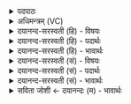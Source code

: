 <details><summary>पदपाठः</summary>

स्वाहा॑। य॒ज्ञम्। मन॑सः। स्वाहाः॑। उ॒रोः। अ॒न्तरि॑क्षात्। स्वाहा॑। द्यावा॑पृथि॒वीभ्या॑म्। स्वाहा॑। वाता॑त्। आ। र॒भे॒ स्वाहा॑। ६।
</details>

<details><summary>अधिमन्त्रम् (VC)</summary>

- यज्ञो देवता
- प्रजापतिर्ऋषिः
- निचृद् आर्षी अनुष्टुप्
- गान्धारः
</details>

<details><summary>दयानन्द-सरस्वती (हि) - विषयः</summary>

किस-किस प्रयोजन के लिये इस यज्ञ का अनुष्ठान करना चाहिये, इस विषय का उपदेश अगले मन्त्र में किया है ॥
</details>

<details><summary>दयानन्द-सरस्वती (हि) - पदार्थः</summary>

पदार्थान्वयभाषाः -  हे मनुष्य लोगो ! जैसे मैं (स्वाहा) वेदोक्त (स्वाहा) उत्तम शिक्षा सहित (स्वाहा) विद्याओं का प्रकाश (स्वाहा) सत्य और सब जीवों के कल्याण करनेहारी वाणी और (स्वाहा) अच्छे प्रकार प्रयोग की हुई उत्तम क्रिया से (उरोः) बहुत (अन्तरिक्षात्) आकाश और (वातात्) वायु की शुद्धि करके (द्यावापृथिवीभ्याम्) शुद्ध प्रकाश और भूमिस्थ पदार्थ (मनसः) विज्ञान और ठीक-ठीक क्रिया से (यज्ञम्) यज्ञ को पूर्ण करने के लिये पुरुषार्थ का (आरभे) नित्य आरम्भ करता हूँ, वैसे तुम लोग भी करो ॥६॥
</details>

<details><summary>दयानन्द-सरस्वती (हि) - भावार्थः</summary>

भावार्थभाषाः -  मनुष्यों के द्वारा जो वेद की रीति और मन, वचन, कर्म से अनुष्ठान किया हुआ यज्ञ है, वह आकाश में रहनेवाले वायु आदि पदार्थों को शुद्ध करके सब को सुख करता है ॥६॥
</details>

<details><summary>दयानन्द-सरस्वती (सं) - विषयः</summary>

किं किमर्थः स यज्ञोऽनुष्ठातव्य इत्युपदिश्यते ॥
</details>

<details><summary>दयानन्द-सरस्वती (सं) - पदार्थः</summary>

पदार्थान्वयभाषाः -  हे मनुष्या ! यथाहं स्वाहा वेदोक्तया स्वाहा सुशिक्षितया स्वाहा विद्याप्रकाशिकया स्वाहा सत्यप्रियत्वादिगुणयुक्तया वाचा स्वाहा सुष्ठु क्रियया चोरोर्मनसोऽन्तरिक्षाद् वाताद् द्यावापृथिवीभ्यां यज्ञमारभे नित्यं कुर्वे तथा भवन्तोऽप्यारभन्ताम् ॥६॥
</details>

<details><summary>दयानन्द-सरस्वती (सं) - भावार्थः</summary>

भावार्थभाषाः -  अत्र वाचकलुप्तोपमालङ्कारः। मनुष्यैर्वेदरीत्या यो मनोवचनकर्मभिरनुष्ठितो यज्ञो भवति, सोऽन्तरिक्षादिभ्यो वायुशुद्घिद्वारा प्रकाशपृथिव्योः पवित्रतां सम्पाद्य सर्वान् सुखयतीति ॥६॥
</details>

<details><summary>सविता जोशी ← दयानन्दः (म) - भावार्थः</summary>

भावार्थभाषाः -  माणसे मन, वचन, कर्म यांच्याद्वारे वेदोक्त रीतीने अनुष्ठानपूर्वक जो यज्ञ करतात त्यामुळे आकाशात राहणारे वायू इत्यादी पदार्थ शुद्ध होतात व सर्वांना सुखी करतात.
</details>